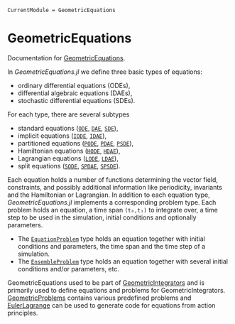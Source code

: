 ```@meta
CurrentModule = GeometricEquations
```

# GeometricEquations

Documentation for [GeometricEquations](https://github.com/JuliaGNI/GeometricEquations.jl).

In *GeometricEquations.jl* we define three basic types of equations:
* ordinary differential equations (ODEs),
* differential algebraic equations (DAEs),
* stochastic differential equations (SDEs).

For each type, there are several subtypes
* standard equations ([`ODE`](@ref), [`DAE`](@ref), [`SDE`](@ref)),
* implicit equations ([`IODE`](@ref), [`IDAE`](@ref)),
* partitioned equations ([`PODE`](@ref), [`PDAE`](@ref), [`PSDE`](@ref)),
* Hamiltonian equations ([`HODE`](@ref), [`HDAE`](@ref)),
* Lagrangian equations ([`LODE`](@ref), [`LDAE`](@ref)),
* split equations ([`SODE`](@ref), [`SPDAE`](@ref), [`SPSDE`](@ref)).

Each equation holds a number of functions determining the vector field, constraints, and possibly additional information like periodicity, invariants and the Hamiltonian or Lagrangian.
In addition to each equation type, *GeometricEquations.jl* implements a corresponding problem type.
Each problem holds an equation, a time span `(t₀,t₁)` to integrate over, a time step to be used in the simulation, initial conditions and optionally parameters.

* The [`EquationProblem`](@ref) type holds an equation together with initial conditions and parameters, the time span and the time step of a simulation.
* The [`EnsembleProblem`](@ref) type holds an equation together with several initial conditions and/or parameters, etc.

GeometricEquations used to be part of [GeometricIntegrators](https://github.com/JuliaGNI/GeometricIntegrators.jl) and is primarily used to define equations and problems for GeometricIntegrators.
[GeometricProblems](https://github.com/JuliaGNI/GeometricProblems.jl) contains various predefined problems and [EulerLagrange](https://github.com/JuliaGNI/EulerLagrange.jl) can be used to generate code for equations from action principles.
